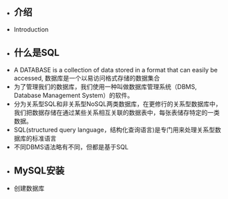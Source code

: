 - ## 介绍
- Introduction
- ## 什么是SQL
- A DATABASE is a collection of data stored in a format that can easily be accessed, 数据库是一个以易访问格式存储的数据集合
- 为了管理我们的数据库，我们使用一种叫做数据库管理系统（DBMS, Database Management System）的软件。
- 分为关系型SQL和非关系型NoSQL两类数据库，在更修行的关系型数据库中，我们把数据存储在通过某些关系相互关联的数据表中，每张表储存特定的一类数据。
- SQL(structured query language，结构化查询语言)是专门用来处理关系型数据库的标准语言
- 不同DBMS语法略有不同，但都是基于SQL
- ## MySQL安装
- 创建数据库